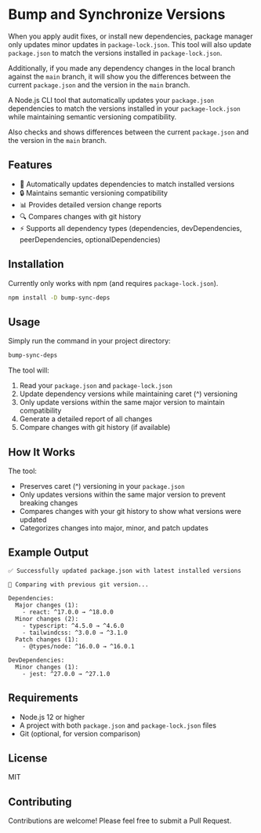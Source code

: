 # Bump and Synchronize Versions

When you apply audit fixes, or install new dependencies, package manager only updates minor updates in `package-lock.json`. This tool will also update `package.json` to match the versions installed in `package-lock.json`.

Additionally, if you made any dependency changes in the local branch against the `main` branch, it will show you the differences between the current `package.json` and the version in the `main` branch.

A Node.js CLI tool that automatically updates your `package.json` dependencies to match the versions installed in your `package-lock.json` while maintaining semantic versioning compatibility.

Also checks and shows differences between the current `package.json` and the version in the `main` branch.

## Features

- 🔄 Automatically updates dependencies to match installed versions
- 🔒 Maintains semantic versioning compatibility
- 📊 Provides detailed version change reports
- 🔍 Compares changes with git history
- ⚡ Supports all dependency types (dependencies, devDependencies, peerDependencies, optionalDependencies)

## Installation

Currently only works with npm (and requires `package-lock.json`).

```bash
npm install -D bump-sync-deps
```

## Usage

Simply run the command in your project directory:

```bash
bump-sync-deps
```

The tool will:

1. Read your `package.json` and `package-lock.json`
2. Update dependency versions while maintaining caret (^) versioning
3. Only update versions within the same major version to maintain compatibility
4. Generate a detailed report of all changes
5. Compare changes with git history (if available)

## How It Works

The tool:

- Preserves caret (^) versioning in your `package.json`
- Only updates versions within the same major version to prevent breaking changes
- Compares changes with your git history to show what versions were updated
- Categorizes changes into major, minor, and patch updates

## Example Output

```
✅ Successfully updated package.json with latest installed versions

📜 Comparing with previous git version...

Dependencies:
  Major changes (1):
    - react: ^17.0.0 → ^18.0.0
  Minor changes (2):
    - typescript: ^4.5.0 → ^4.6.0
    - tailwindcss: ^3.0.0 → ^3.1.0
  Patch changes (1):
    - @types/node: ^16.0.0 → ^16.0.1

DevDependencies:
  Minor changes (1):
    - jest: ^27.0.0 → ^27.1.0
```

## Requirements

- Node.js 12 or higher
- A project with both `package.json` and `package-lock.json` files
- Git (optional, for version comparison)

## License

MIT

## Contributing

Contributions are welcome! Please feel free to submit a Pull Request.
